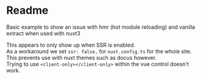 # Readme

Basic example to show an issue with hmr (hot module reloading) and vanilla extract
when used with nuxt3

This appears to only show up when SSR is enabled.  
As a workaround we set `ssr: false,` for `nuxt.config.ts` for the whole site.  
This prevents use with nuxt themes such as docus however.  
Trying to use `<client-only></client-only>` within the vue control doesn't work.
